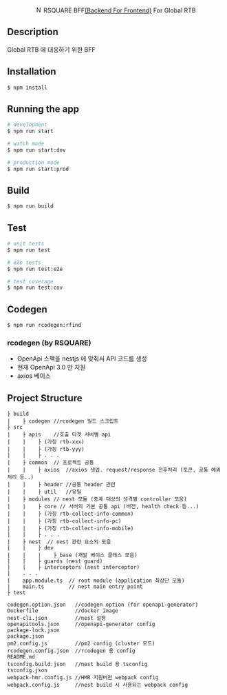 
  <p align="center"><a href="http://nestjs.com/" target="blank"><img src="https://nestjs.com/img/logo-small.svg" width="15" alt="Nest Logo" /></a> RSQUARE BFF<a href="https://www.mobilelive.ca/blog/why-backend-for-frontend-application-architecture" target="_blank">(Backend For Frontend)</a> For Global RTB
    <p align="center">

## Description

Global RTB 에 대응하기 위한 BFF

## Installation

```bash
$ npm install
```

## Running the app

```bash
# development
$ npm run start

# watch mode
$ npm run start:dev

# production mode
$ npm run start:prod
```

## Build

```bash
$ npm run build
```

## Test

```bash
# unit tests
$ npm run test

# e2e tests
$ npm run test:e2e

# test coverage
$ npm run test:cov
```

## Codegen

```bash
$ npm run rcodegen:rfind
```

### rcodegen (by RSQUARE)
- OpenApi 스펙을 nestjs 에 맞춰서 API 코드를 생성
- 현재 OpenApi 3.0 만 지원
- axios 베이스

## Project Structure
```
├ build
|    ├ codegen //rcodegen 빌드 스크립트
├ src
|    ├ apis    //호출 타겟 서버별 api
|    |    ├ (가칭 rtb-xxx)
|    |    ├ (가칭 rtb-yyy)
|    |    ├ . . .
|    ├ common  // 프로젝트 공통
|    |    ├ axios  //axios 셋업. request/response 전후처리 (토큰, 공통 예외처리 등..)
|    |    ├ header //공통 header 관련
|    |    ├ util   //유틸
|    ├ modules // nest 모듈 (중계 대상의 성격별 controller 모음)
|    |    ├ core // 서버의 기본 공통 api (버전, health check 등...)
|    |    ├ (가칭 rtb-collect-info-common)
|    |    ├ (가칭 rtb-collect-info-pc)
|    |    ├ (가칭 rtb-collect-info-mobile)
|    |    ├ . . .
|    ├ nest  // nest 관련 요소의 모음
|    |    ├ dev
|    |    |    ├ base (개발 베이스 클래스 모음)
|    |    ├ guards (nest guard)
|    |    ├ interceptors (nest interceptor)
|    . . .
|    app.module.ts  // root module (application 최상단 모듈)
|    main.ts        // nest main entry point
├ test

codegen.option.json   //codegen option (for openapi-generator)
Dockerfile            //docker image
nest-cli.json         //nest 설정
openapitools.json     //openapi-generator config
package-lock.json
package.json
pm2.config.js         //pm2 config (cluster 모드)
rcodegen.config.json  //rcodegen 용 config
README.md
tsconfig.build.json   //nest build 용 tsconfig
tsconfig.json
webpack-hmr.config.js //HMR 지원버전 webpack config
webpack.config.js     //nest build 시 사용되는 webpack config
```
